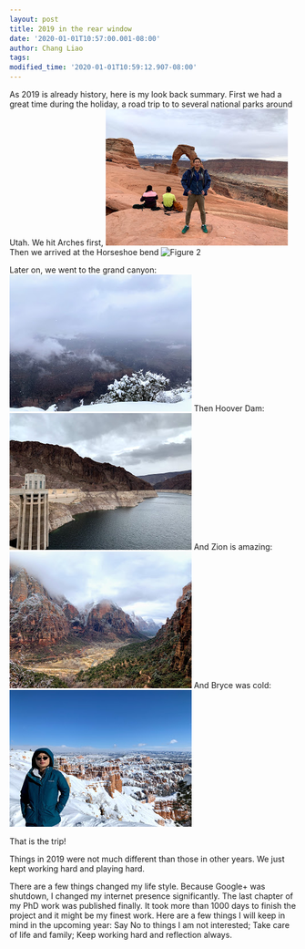```yaml
---
layout: post
title: 2019 in the rear window
date: '2020-01-01T10:57:00.001-08:00'
author: Chang Liao
tags:
modified_time: '2020-01-01T10:59:12.907-08:00'
---
```


As 2019 is already history, here is my look back summary.
First we had a great time during the holiday, a road trip to to several national parks around Utah.
We hit Arches first,
![Figure 1](https://github.com/changliao/life/blob/main/_figure/2019/arc_np.jpg?raw=true)
Then we arrived at the Horseshoe bend
![Figure 2](https://github.com/changliao/life/blob/main/_figure/2019/horseshow.jpg?raw=true)

Later on, we went to the grand canyon:
![Figure 3](https://github.com/changliao/life/blob/main/_figure/2019/grand_canyon.jpg?raw=true)
Then Hoover Dam:
![Figure 4](https://github.com/changliao/life/blob/main/_figure/2019/hoover_dam.jpg?raw=true)
And Zion is amazing:
![Figure 5](https://github.com/changliao/life/blob/main/_figure/2019/zion.jpg?raw=true)
And Bryce was cold:
![Figure 6](https://github.com/changliao/life/blob/main/_figure/2019/bryce.jpg?raw=true)


That is the trip!

Things in 2019 were not much different than those in other years. We just kept working hard and playing hard.

There are a few things changed my life style.
Because Google+ was shutdown, I changed my internet presence significantly.
The last chapter of my PhD work was published finally. It took more than 1000 days to finish the project and it might be my finest work.
Here are a few things I will keep in mind in the upcoming year:
Say No to things I am not interested;
Take care of life and family;
Keep working hard and reflection always.
